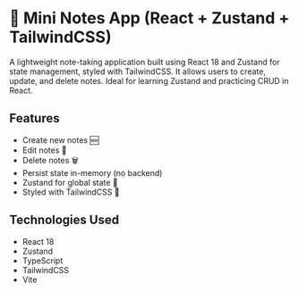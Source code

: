 # 📝 Mini Notes App (React + Zustand + TailwindCSS)

A lightweight note-taking application built using React 18 and Zustand for state management, styled with TailwindCSS. It allows users to create, update, and delete notes. Ideal for learning Zustand and practicing CRUD in React.

## Features

- Create new notes 🆕
- Edit notes 📝
- Delete notes 🗑️
- Persist state in-memory (no backend)
- Zustand for global state 🧠
- Styled with TailwindCSS 🎨

## Technologies Used

- React 18
- Zustand
- TypeScript
- TailwindCSS
- Vite
